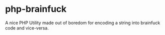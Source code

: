 # php-brainfuck
A nice PHP Utility made out of boredom for encoding a string into brainfuck code and vice-versa.
